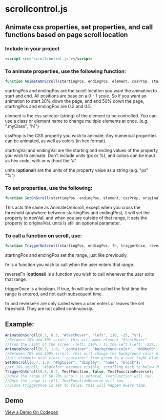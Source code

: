 # scrollcontrol.js
## Animate css properties, set properties, and call functions based on page scroll location
### Include in your project
```html
<script src="scrollcontrol.js"></script>
```
### To animate properties, use the following function:
```javascript
function AnimateOnScroll(startingPos, endingPos, element, cssProp, startingVal, endingVal, units = "")
```
startingPos and endingPos are the scroll location you want the animation to start and end.  All positions are base on a 0 - 1 scale.  So if you want an animation to start 20% down the page, and end 50% down the page, startingPos and endingPos are 0.2 and 0.5.

element is the css selector (string) of the element to be controlled.  You can use a class or element name to change multiple elements at once. (e.g. ".myClass", "h1")

cssProp is the CSS property you wish to animate.  Any numerical properties can be animated, as well as colors (in hex format).

startingVal and endingVal are the starting and ending values of the property you wish to animate.  Don't include units (px or %), and colors can be input as hex code, with or without the '#'.

units (**optional**) are the units of the property value as a string (e.g. "px" "%")

### To set properties, use the following:
```javascript
function SetOnScroll(startingPos, endingPos, element, cssProp, originalVal, newVal, units = "")
```
This acts the same as AnimateOnScroll, except when you cross the threshold (anywhere between startingPos and endingPos), it will set the property to newVal, and when you are outside of that range, it sets the property to originalVal.  units is still an optional parameter.

### To call a function on scroll, use:
```javascript
function TriggerOnScroll(startingPos, endingPos, fn, triggerOnce, reverseFn = function() {})
```
startingPos and endingPos set the range, just like previously.

fn is a function you wish to call when the user enters that range.

reverseFn (**optional**) is a function you wish to call whenever the user exits that range.

triggerOnce is a boolean.  If true, fn will only be called the first time the range is entered, and not each subsequent time.

fn and reverseFn are only called when a user enters or leaves the set threshold.  They are not called continuously.

## Example:
```javascript
AnimateOnScroll(0.1, 0.3, "#testMover", "left", 110, -25, "%");
//Between 10% and 30% scroll, this will move element "#testMover"
//from the right of the screen (left: 110%;) to the left (left: -25%;)
AnimateOnScroll(0.7, 1.0, ".container", "background-color", "#88bc00", "#00bfff");
//Between 70% and 100% scroll, this will change the background color of
//all elements with class ".container" from green to a cool light blue
SetOnScroll(0.7, 1.0, "#bgColor", "display", "none", "block");
//At 70% scroll, "#bgColor" becomes visible, scrolling back to below 70% makes it invisible again
TriggerOnScroll(0.5, 0.7, TestFunction, false, TestFunctionReverse);
//Once the range of 50-70% scroll is entered, TestFunction will run.
//Once the range is left, TestFunctionReverse will run.
//Since triggerOnce is set to false, this will happen every time.
```

## Demo
[View a Demo On Codepen](https://codepen.io/wesborland1234/pen/goaMbZ)
